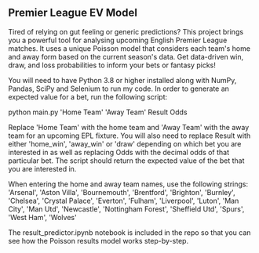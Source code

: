## Premier League EV Model

Tired of relying on gut feeling or generic predictions? This project brings you a powerful tool for analysing upcoming English Premier League matches. It uses a unique Poisson model that considers each team's home and away form based on the current season's data. Get data-driven win, draw, and loss probabilities to inform your bets or fantasy picks!

You will need to have Python 3.8 or higher installed along with NumPy, Pandas, SciPy and Selenium to run my code. In order to generate an expected value for a bet, run the following script:

python main.py 'Home Team' 'Away Team' Result Odds

Replace 'Home Team' with the home team and 'Away Team' with the away team for an upcoming EPL fixture. You will also need to replace Result with either 'home_win', 'away_win' or 'draw' depending on which bet you are interested in as well as replacing Odds with the decimal odds of that particular bet. The script should return the expected value of the bet that you are interested in.

When entering the home and away team names, use the following strings:
'Arsenal',
'Aston Villa',
'Bournemouth',
'Brentford',
'Brighton',
'Burnley',
'Chelsea',
'Crystal Palace',
'Everton',
'Fulham',
'Liverpool',
'Luton',
'Man City',
'Man Utd',
'Newcastle',
'Nottingham Forest',
'Sheffield Utd',
'Spurs',
'West Ham',
'Wolves'

The result_predictor.ipynb notebook is included in the repo so that you can see how the Poisson results model works step-by-step. 
